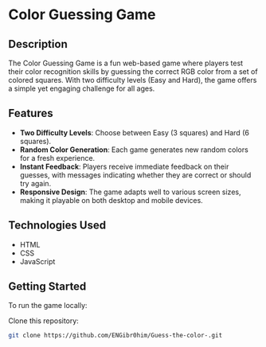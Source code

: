 # Color Guessing Game

## Description

The Color Guessing Game is a fun web-based game where players test their color recognition skills by guessing the correct RGB color from a set of colored squares. With two difficulty levels (Easy and Hard), the game offers a simple yet engaging challenge for all ages.

## Features

- **Two Difficulty Levels**: Choose between Easy (3 squares) and Hard (6 squares).
- **Random Color Generation**: Each game generates new random colors for a fresh experience.
- **Instant Feedback**: Players receive immediate feedback on their guesses, with messages indicating whether they are correct or should try again.
- **Responsive Design**: The game adapts well to various screen sizes, making it playable on both desktop and mobile devices.

## Technologies Used

- HTML
- CSS
- JavaScript

## Getting Started

To run the game locally:

Clone this repository:
   ```bash
   git clone https://github.com/ENGibr0him/Guess-the-color-.git

